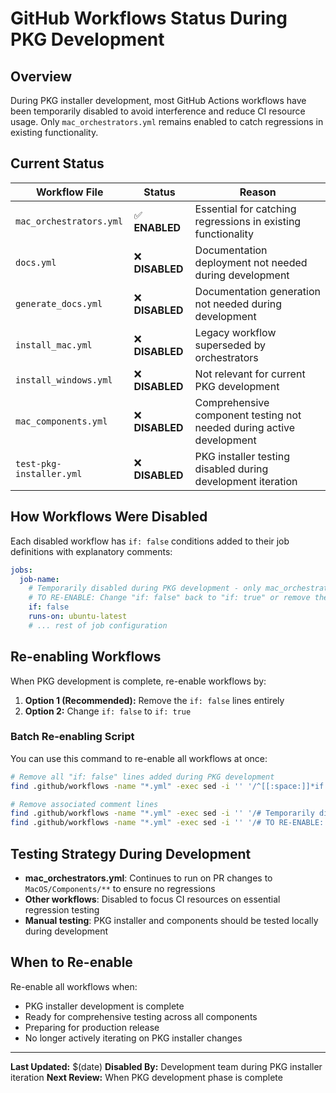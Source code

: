 # GitHub Workflows Status During PKG Development

## Overview

During PKG installer development, most GitHub Actions workflows have been temporarily disabled to avoid interference and reduce CI resource usage. Only `mac_orchestrators.yml` remains enabled to catch regressions in existing functionality.

## Current Status

| Workflow File | Status | Reason |
|---------------|--------|--------|
| `mac_orchestrators.yml` | ✅ **ENABLED** | Essential for catching regressions in existing functionality |
| `docs.yml` | ❌ **DISABLED** | Documentation deployment not needed during development |
| `generate_docs.yml` | ❌ **DISABLED** | Documentation generation not needed during development |
| `install_mac.yml` | ❌ **DISABLED** | Legacy workflow superseded by orchestrators |
| `install_windows.yml` | ❌ **DISABLED** | Not relevant for current PKG development |
| `mac_components.yml` | ❌ **DISABLED** | Comprehensive component testing not needed during active development |
| `test-pkg-installer.yml` | ❌ **DISABLED** | PKG installer testing disabled during development iteration |

## How Workflows Were Disabled

Each disabled workflow has `if: false` conditions added to their job definitions with explanatory comments:

```yaml
jobs:
  job-name:
    # Temporarily disabled during PKG development - only mac_orchestrators.yml should run
    # TO RE-ENABLE: Change "if: false" back to "if: true" or remove the line entirely
    if: false
    runs-on: ubuntu-latest
    # ... rest of job configuration
```

## Re-enabling Workflows

When PKG development is complete, re-enable workflows by:

1. **Option 1 (Recommended):** Remove the `if: false` lines entirely
2. **Option 2:** Change `if: false` to `if: true`

### Batch Re-enabling Script

You can use this command to re-enable all workflows at once:

```bash
# Remove all "if: false" lines added during PKG development
find .github/workflows -name "*.yml" -exec sed -i '' '/^[[:space:]]*if: false$/d' {} \;

# Remove associated comment lines
find .github/workflows -name "*.yml" -exec sed -i '' '/# Temporarily disabled during PKG development/d' {} \;
find .github/workflows -name "*.yml" -exec sed -i '' '/# TO RE-ENABLE: Change "if: false"/d' {} \;
```

## Testing Strategy During Development

- **mac_orchestrators.yml**: Continues to run on PR changes to `MacOS/Components/**` to ensure no regressions
- **Other workflows**: Disabled to focus CI resources on essential regression testing
- **Manual testing**: PKG installer and components should be tested locally during development

## When to Re-enable

Re-enable all workflows when:
- PKG installer development is complete
- Ready for comprehensive testing across all components
- Preparing for production release
- No longer actively iterating on PKG installer changes

---

**Last Updated:** $(date)
**Disabled By:** Development team during PKG installer iteration
**Next Review:** When PKG development phase is complete